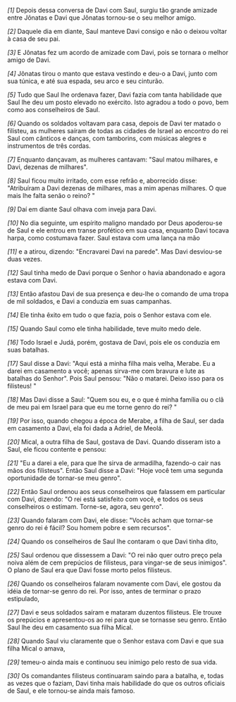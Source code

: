*[1]* Depois dessa conversa de Davi com Saul, surgiu tão grande amizade entre Jônatas e Davi que Jônatas tornou-se o seu melhor amigo.

*[2]* Daquele dia em diante, Saul manteve Davi consigo e não o deixou voltar à casa de seu pai.

*[3]* E Jônatas fez um acordo de amizade com Davi, pois se tornara o melhor amigo de Davi.

*[4]* Jônatas tirou o manto que estava vestindo e deu-o a Davi, junto com sua túnica, e até sua espada, seu arco e seu cinturão.

*[5]* Tudo que Saul lhe ordenava fazer, Davi fazia com tanta habilidade que Saul lhe deu um posto elevado no exército. Isto agradou a todo o povo, bem como aos conselheiros de Saul.

*[6]* Quando os soldados voltavam para casa, depois de Davi ter matado o filisteu, as mulheres saíram de todas as cidades de Israel ao encontro do rei Saul com cânticos e danças, com tamborins, com músicas alegres e instrumentos de três cordas.

*[7]* Enquanto dançavam, as mulheres cantavam: "Saul matou milhares, e Davi, dezenas de milhares".

*[8]* Saul ficou muito irritado, com esse refrão e, aborrecido disse: "Atribuíram a Davi dezenas de milhares, mas a mim apenas milhares. O que mais lhe falta senão o reino? "

*[9]* Daí em diante Saul olhava com inveja para Davi.

*[10]* No dia seguinte, um espírito maligno mandado por Deus apoderou-se de Saul e ele entrou em transe profético em sua casa, enquanto Davi tocava harpa, como costumava fazer. Saul estava com uma lança na mão

*[11]* e a atirou, dizendo: "Encravarei Davi na parede". Mas Davi desviou-se duas vezes.

*[12]* Saul tinha medo de Davi porque o Senhor o havia abandonado e agora estava com Davi.

*[13]* Então afastou Davi de sua presença e deu-lhe o comando de uma tropa de mil soldados, e Davi a conduzia em suas campanhas.

*[14]* Ele tinha êxito em tudo o que fazia, pois o Senhor estava com ele.

*[15]* Quando Saul como ele tinha habilidade, teve muito medo dele.

*[16]* Todo Israel e Judá, porém, gostava de Davi, pois ele os conduzia em suas batalhas.

*[17]* Saul disse a Davi: "Aqui está a minha filha mais velha, Merabe. Eu a darei em casamento a você; apenas sirva-me com bravura e lute as batalhas do Senhor". Pois Saul pensou: "Não o matarei. Deixo isso para os filisteus! "

*[18]* Mas Davi disse a Saul: "Quem sou eu, e o que é minha família ou o clã de meu pai em Israel para que eu me torne genro do rei? "

*[19]* Por isso, quando chegou a época de Merabe, a filha de Saul, ser dada em casamento a Davi, ela foi dada a Adriel, de Meolá.

*[20]* Mical, a outra filha de Saul, gostava de Davi. Quando disseram isto a Saul, ele ficou contente e pensou:

*[21]* "Eu a darei a ele, para que lhe sirva de armadilha, fazendo-o cair nas mãos dos filisteus". Então Saul disse a Davi: "Hoje você tem uma segunda oportunidade de tornar-se meu genro".

*[22]* Então Saul ordenou aos seus conselheiros que falassem em particular com Davi, dizendo: "O rei está satisfeito com você, e todos os seus conselheiros o estimam. Torne-se, agora, seu genro".

*[23]* Quando falaram com Davi, ele disse: "Vocês acham que tornar-se genro do rei é fácil? Sou homem pobre e sem recursos".

*[24]* Quando os conselheiros de Saul lhe contaram o que Davi tinha dito,

*[25]* Saul ordenou que dissessem a Davi: "O rei não quer outro preço pela noiva além de cem prepúcios de filisteus, para vingar-se de seus inimigos". O plano de Saul era que Davi fosse morto pelos filisteus.

*[26]* Quando os conselheiros falaram novamente com Davi, ele gostou da idéia de tornar-se genro do rei. Por isso, antes de terminar o prazo estipulado,

*[27]* Davi e seus soldados saíram e mataram duzentos filisteus. Ele trouxe os prepúcios e apresentou-os ao rei para que se tornasse seu genro. Então Saul lhe deu em casamento sua filha Mical.

*[28]* Quando Saul viu claramente que o Senhor estava com Davi e que sua filha Mical o amava,

*[29]* temeu-o ainda mais e continuou seu inimigo pelo resto de sua vida.

*[30]* Os comandantes filisteus continuaram saindo para a batalha, e, todas as vezes que o faziam, Davi tinha mais habilidade do que os outros oficiais de Saul, e ele tornou-se ainda mais famoso.

